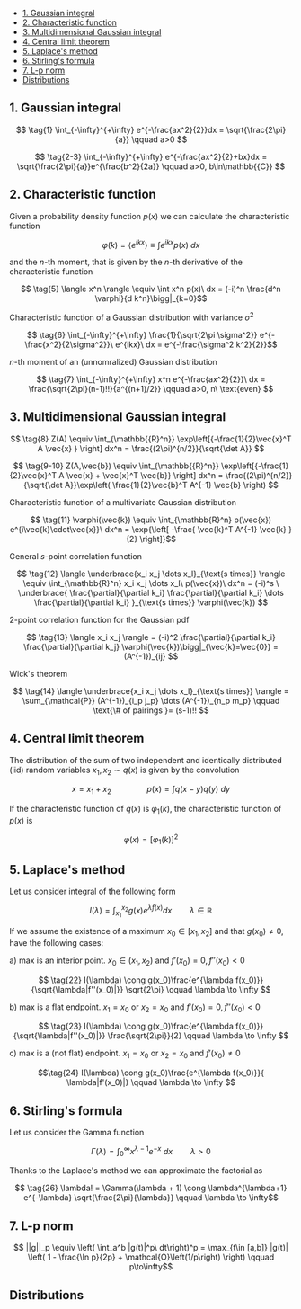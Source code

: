<link rel="stylesheet" type="text/css" href="https://tikzjax.com/v1/fonts.css">
<script src="https://tikzjax.com/v1/tikzjax.js"></script>

<script type="text/x-mathjax-config">
    MathJax.Hub.Config({
    tex2jax: {
        skipTags: ['script', 'noscript', 'style', 'textarea', 'pre'],
        inlineMath: [['$','$']]
    }
    });
</script>
<script src="https://cdn.mathjax.org/mathjax/latest/MathJax.js?config=TeX-AMS-MML_HTMLorMML" type="text/javascript"></script>

- [1. Gaussian integral](#1-gaussian-integral)
- [2. Characteristic function](#2-characteristic-function)
- [3. Multidimensional Gaussian integral](#3-multidimensional-gaussian-integral)
- [4. Central limit theorem](#4-central-limit-theorem)
- [5. Laplace's method](#5-laplaces-method)
- [6. Stirling's formula](#6-stirlings-formula)
- [7. L-p norm](#7-l-p-norm)
- [Distributions](#distributions)

## 1. Gaussian integral

$$ \tag{1} \int_{-\infty}^{+\infty} e^{-\frac{ax^2}{2}}dx = \sqrt{\frac{2\pi}{a}} \qquad a>0 $$

$$ \tag{2-3} \int_{-\infty}^{+\infty} e^{-\frac{ax^2}{2}+bx}dx = \sqrt{\frac{2\pi}{a}}e^{\frac{b^2}{2a}} \qquad a>0, b\in\mathbb{{C}} $$

<!-- 

$n$-dimension

 -->

## 2. Characteristic function

Given a probability density function $p(x)$ we can calculate the characteristic function

$$ \tag{4} \varphi(k) = \langle e^{ikx} \rangle \equiv \int e^{ikx}p(x)\ dx $$ 

and the $n$-th moment, that is given by the $n$-th derivative of the characteristic function

$$ \tag{5} \langle x^n \rangle \equiv \int x^n p(x)\ dx = (-i)^n \frac{d^n \varphi}{d k^n}\bigg|_{k=0}$$

Characteristic function of a Gaussian distribution with variance $\sigma^2$

$$ \tag{6} \int_{-\infty}^{+\infty} \frac{1}{\sqrt{2\pi \sigma^2}} e^{-\frac{x^2}{2\sigma^2}}\ e^{ikx}\ dx = e^{-\frac{\sigma^2 k^2}{2}}$$

$n$-th moment of an (unnomralized) Gaussian distribution

$$ \tag{7} \int_{-\infty}^{+\infty} x^n e^{-\frac{ax^2}{2}}\ dx = \frac{\sqrt{2\pi}(n-1)!!}{a^{(n+1)/2}} \qquad a>0, n\ \text{even} $$

## 3. Multidimensional Gaussian integral

$$ \tag{8} Z(A) \equiv \int_{\mathbb{{R}^n}} \exp\left[{-\frac{1}{2}\vec{x}^T A \vec{x} } \right] dx^n = \frac{(2\pi)^{n/2}}{\sqrt{\det A}} $$

$$ \tag{9-10} Z(A,\vec{b}) \equiv \int_{\mathbb{{R}^n}} \exp\left[{-\frac{1}{2}\vec{x}^T A \vec{x} + \vec{x}^T \vec{b}} \right] dx^n = \frac{(2\pi)^{n/2}}{\sqrt{\det A}}\exp\left( \frac{1}{2}\vec{b}^T A^{-1} \vec{b} \right) $$

Characteristic function of a multivariate Gaussian distribution

$$ \tag{11} \varphi(\vec{k}) \equiv \int_{\mathbb{R}^n} p(\vec{x}) e^{i\vec{k}\cdot\vec{x}}\ dx^n = \exp{\left[ -\frac{ \vec{k}^T A^{-1} \vec{k} }{2} \right]}$$

General $s$-point correlation function

$$ \tag{12} \langle \underbrace{x_i x_j \dots x_l}_{\text{s times}} \rangle \equiv \int_{\mathbb{R}^n} x_i x_j \dots x_l\ p(\vec{x})\ dx^n = (-i)^s \ \underbrace{ \frac{\partial}{\partial k_i} \frac{\partial}{\partial k_i} \dots \frac{\partial}{\partial k_i} }_{\text{s times}} \varphi(\vec{k}) $$

2-point correlation function for the Gaussian pdf

$$ \tag{13} \langle x_i x_j \rangle = (-i)^2 \frac{\partial}{\partial k_i} \frac{\partial}{\partial k_j} \varphi(\vec{k})\bigg|_{\vec{k}=\vec{0}} = (A^{-1})_{ij} $$

Wick's theorem

$$ \tag{14} \langle \underbrace{x_i x_j \dots x_l}_{\text{s times}} \rangle = \sum_{\mathcal{P}} (A^{-1})_{i_p j_p} \dots (A^{-1})_{n_p m_p} \qquad \text{\# of pairings }= (s-1)!! $$

## 4. Central limit theorem

The distribution of the sum of two independent and identically distributed (iid) random variables $x_1,x_2 \sim q(x)$ is given by the convolution

$$ \tag{15} x = x_1 + x_2 \qquad\qquad p(x) = \int q(x-y)q(y)\ dy $$

If the characteristic function of $q(x)$ is $\varphi_1(k)$, the characteristic function of $p(x)$ is

$$ \tag{16} \varphi(x) = \left[\varphi_1(k) \right]^2 $$

## 5. Laplace's method

Let us consider integral of the following form

$$ \tag{21} I(\lambda) = \int_{x_1}^{x_2} g(x) e^{\lambda f(x)} dx \qquad \lambda \in \mathbb{R}$$

If we assume the existence of a maximum $x_0\in [x_1,x_2]$ and that $g(x_0)\ne 0$, have the following cases:

a) max is an interior point. $x_0 \in (x_1,x_2)$ and $f'(x_0)=0, f''(x_0)<0$

$$ \tag{22} I(\lambda) \cong g(x_0)\frac{e^{\lambda f(x_0)}}{\sqrt{\lambda|f''(x_0)|}} \sqrt{2\pi} \qquad \lambda \to \infty $$

b) max is a flat endpoint. $x_1=x_0$ or $x_2=x_0$ and $f'(x_0)=0, f''(x_0)<0$

$$ \tag{23} I(\lambda) \cong g(x_0)\frac{e^{\lambda f(x_0)}}{\sqrt{\lambda|f''(x_0)|}} \frac{\sqrt{2\pi}}{2} \qquad \lambda \to \infty $$

c) max is a (not flat) endpoint. $x_1=x_0$ or $x_2=x_0$ and $f'(x_0)\ne 0$

$$\tag{24} I(\lambda) \cong g(x_0)\frac{e^{\lambda f(x_0)}}{ \lambda|f'(x_0)|} \qquad  \lambda \to \infty $$

## 6. Stirling's formula

Let us consider the Gamma function

$$ \tag{25} \Gamma(\lambda) = \int_0^{\infty} x^{\lambda-1} e^{-x}\ dx \qquad \lambda > 0 $$

Thanks to the Laplace's method we can approximate the factorial as 

$$ \tag{26} \lambda! = \Gamma(\lambda + 1) \cong \lambda^{\lambda+1} e^{-\lambda} \sqrt{\frac{2\pi}{\lambda}} \qquad \lambda \to \infty$$

## 7. L-p norm

$$ ||g||_p \equiv \left( \int_a^b |g(t)|^p\ dt\right)^p = \max_{t\in [a,b]} |g(t)| \left( 1 - \frac{\ln p}{2p} + \mathcal{O}\left(1/p\right) \right) \qquad p\to\infty$$

## Distributions